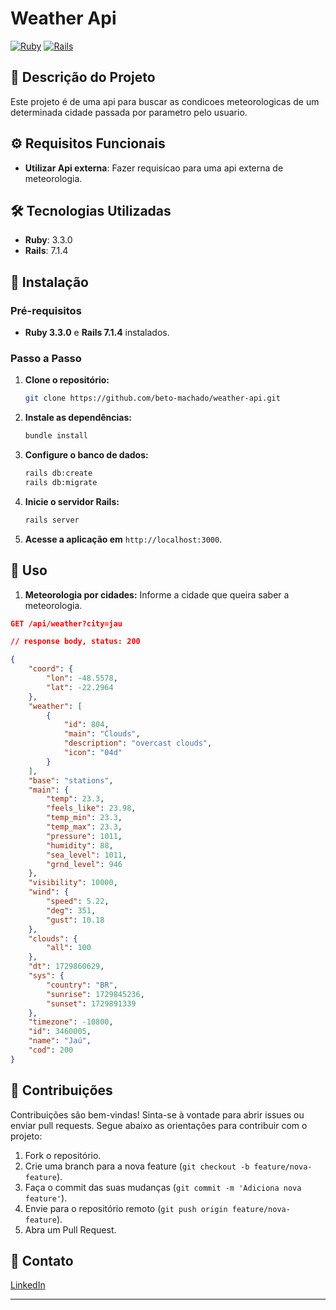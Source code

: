 
# Weather Api 

[![Ruby](https://img.shields.io/badge/Ruby-3.3.0-red)](https://www.ruby-lang.org/en/)
[![Rails](https://img.shields.io/badge/Rails-7.1.4-red)](https://rubyonrails.org/)

## 📘 Descrição do Projeto

Este projeto é de uma api para buscar as condicoes  meteorologicas de um determinada cidade passada por parametro pelo usuario.

## ⚙️ Requisitos Funcionais

- **Utilizar Api externa**: Fazer requisicao para uma api externa de meteorologia.

## 🛠️ Tecnologias Utilizadas

- **Ruby**: 3.3.0
- **Rails**: 7.1.4

## 🚀 Instalação

### Pré-requisitos

- **Ruby 3.3.0** e **Rails 7.1.4** instalados.

### Passo a Passo

1. **Clone o repositório:**
   ```bash
   git clone https://github.com/beto-machado/weather-api.git
   ```

2. **Instale as dependências:**
   ```bash
   bundle install
   ```

3. **Configure o banco de dados:**
   ```bash
   rails db:create
   rails db:migrate
   ```
5. **Inicie o servidor Rails:**
   ```bash
   rails server
   ```

6. **Acesse a aplicação em** `http://localhost:3000`.

## 📝 Uso

1. **Meteorologia por cidades:** Informe a cidade que queira saber a meteorologia.

```json
GET /api/weather?city=jau

// response body, status: 200

{
	"coord": {
		"lon": -48.5578,
		"lat": -22.2964
	},
	"weather": [
		{
			"id": 804,
			"main": "Clouds",
			"description": "overcast clouds",
			"icon": "04d"
		}
	],
	"base": "stations",
	"main": {
		"temp": 23.3,
		"feels_like": 23.98,
		"temp_min": 23.3,
		"temp_max": 23.3,
		"pressure": 1011,
		"humidity": 88,
		"sea_level": 1011,
		"grnd_level": 946
	},
	"visibility": 10000,
	"wind": {
		"speed": 5.22,
		"deg": 351,
		"gust": 10.18
	},
	"clouds": {
		"all": 100
	},
	"dt": 1729860629,
	"sys": {
		"country": "BR",
		"sunrise": 1729845236,
		"sunset": 1729891339
	},
	"timezone": -10800,
	"id": 3460005,
	"name": "Jaú",
	"cod": 200
}
```

## 🤝 Contribuições

Contribuições são bem-vindas! Sinta-se à vontade para abrir issues ou enviar pull requests. Segue abaixo as orientações para contribuir com o projeto:

1. Fork o repositório.
2. Crie uma branch para a nova feature (`git checkout -b feature/nova-feature`).
3. Faça o commit das suas mudanças (`git commit -m 'Adiciona nova feature'`).
4. Envie para o repositório remoto (`git push origin feature/nova-feature`).
5. Abra um Pull Request.

## 📧 Contato

[LinkedIn](https://www.linkedin.com/in/betomachado3/)

---

